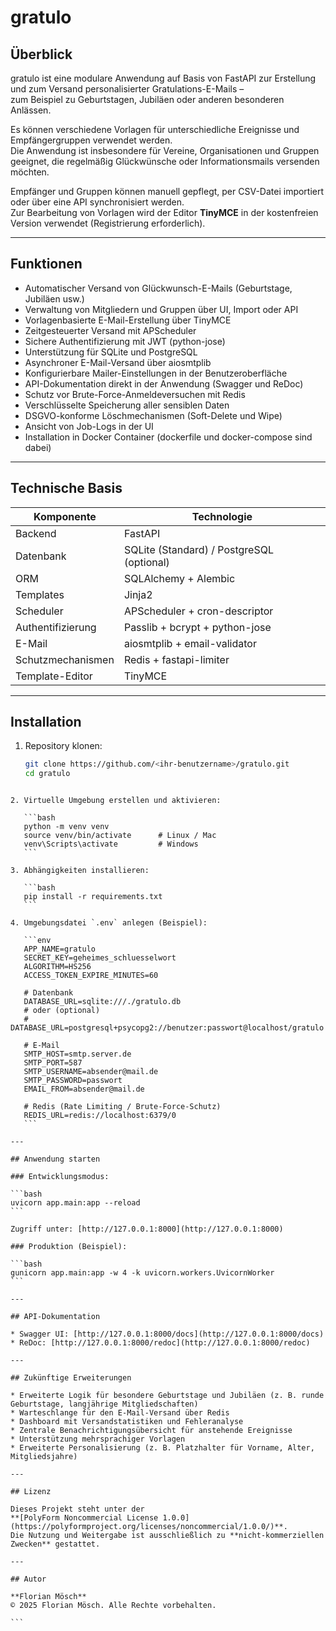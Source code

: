 # gratulo

## Überblick

gratulo ist eine modulare Anwendung auf Basis von FastAPI zur Erstellung und zum Versand personalisierter Gratulations-E-Mails –  
zum Beispiel zu Geburtstagen, Jubiläen oder anderen besonderen Anlässen.

Es können verschiedene Vorlagen für unterschiedliche Ereignisse und Empfängergruppen verwendet werden.  
Die Anwendung ist insbesondere für Vereine, Organisationen und Gruppen geeignet, die regelmäßig Glückwünsche oder Informationsmails versenden möchten.

Empfänger und Gruppen können manuell gepflegt, per CSV-Datei importiert oder über eine API synchronisiert werden.  
Zur Bearbeitung von Vorlagen wird der Editor **TinyMCE** in der kostenfreien Version verwendet (Registrierung erforderlich).

---

## Funktionen

- Automatischer Versand von Glückwunsch-E-Mails (Geburtstage, Jubiläen usw.)
- Verwaltung von Mitgliedern und Gruppen über UI, Import oder API
- Vorlagenbasierte E-Mail-Erstellung über TinyMCE
- Zeitgesteuerter Versand mit APScheduler
- Sichere Authentifizierung mit JWT (python-jose)
- Unterstützung für SQLite und PostgreSQL
- Asynchroner E-Mail-Versand über aiosmtplib
- Konfigurierbare Mailer-Einstellungen in der Benutzeroberfläche
- API-Dokumentation direkt in der Anwendung (Swagger und ReDoc)
- Schutz vor Brute-Force-Anmeldeversuchen mit Redis
- Verschlüsselte Speicherung aller sensiblen Daten
- DSGVO-konforme Löschmechanismen (Soft-Delete und Wipe)
- Ansicht von Job-Logs in der UI
- Installation in Docker Container (dockerfile und docker-compose sind dabei)

---

## Technische Basis

| Komponente | Technologie |
|-------------|-------------|
| Backend | FastAPI |
| Datenbank | SQLite (Standard) / PostgreSQL (optional) |
| ORM | SQLAlchemy + Alembic |
| Templates | Jinja2 |
| Scheduler | APScheduler + cron-descriptor |
| Authentifizierung | Passlib + bcrypt + python-jose |
| E-Mail | aiosmtplib + email-validator |
| Schutzmechanismen | Redis + fastapi-limiter |
| Template-Editor | TinyMCE |

---

## Installation

1. Repository klonen:
   ```bash
   git clone https://github.com/<ihr-benutzername>/gratulo.git
   cd gratulo
````

2. Virtuelle Umgebung erstellen und aktivieren:

   ```bash
   python -m venv venv
   source venv/bin/activate      # Linux / Mac
   venv\Scripts\activate         # Windows
   ```

3. Abhängigkeiten installieren:

   ```bash
   pip install -r requirements.txt
   ```

4. Umgebungsdatei `.env` anlegen (Beispiel):

   ```env
   APP_NAME=gratulo
   SECRET_KEY=geheimes_schluesselwort
   ALGORITHM=HS256
   ACCESS_TOKEN_EXPIRE_MINUTES=60

   # Datenbank
   DATABASE_URL=sqlite:///./gratulo.db
   # oder (optional)
   # DATABASE_URL=postgresql+psycopg2://benutzer:passwort@localhost/gratulo

   # E-Mail
   SMTP_HOST=smtp.server.de
   SMTP_PORT=587
   SMTP_USERNAME=absender@mail.de
   SMTP_PASSWORD=passwort
   EMAIL_FROM=absender@mail.de

   # Redis (Rate Limiting / Brute-Force-Schutz)
   REDIS_URL=redis://localhost:6379/0
   ```

---

## Anwendung starten

### Entwicklungsmodus:

```bash
uvicorn app.main:app --reload
```

Zugriff unter: [http://127.0.0.1:8000](http://127.0.0.1:8000)

### Produktion (Beispiel):

```bash
gunicorn app.main:app -w 4 -k uvicorn.workers.UvicornWorker
```

---

## API-Dokumentation

* Swagger UI: [http://127.0.0.1:8000/docs](http://127.0.0.1:8000/docs)
* ReDoc: [http://127.0.0.1:8000/redoc](http://127.0.0.1:8000/redoc)

---

## Zukünftige Erweiterungen

* Erweiterte Logik für besondere Geburtstage und Jubiläen (z. B. runde Geburtstage, langjährige Mitgliedschaften)
* Warteschlange für den E-Mail-Versand über Redis
* Dashboard mit Versandstatistiken und Fehleranalyse
* Zentrale Benachrichtigungsübersicht für anstehende Ereignisse
* Unterstützung mehrsprachiger Vorlagen
* Erweiterte Personalisierung (z. B. Platzhalter für Vorname, Alter, Mitgliedsjahre)

---

## Lizenz

Dieses Projekt steht unter der
**[PolyForm Noncommercial License 1.0.0](https://polyformproject.org/licenses/noncommercial/1.0.0/)**.
Die Nutzung und Weitergabe ist ausschließlich zu **nicht-kommerziellen Zwecken** gestattet.

---

## Autor

**Florian Mösch**
© 2025 Florian Mösch. Alle Rechte vorbehalten.

```

